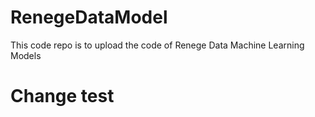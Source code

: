 # RenegeDataModel
This code repo is to upload the code of Renege Data Machine Learning Models

# Change test

